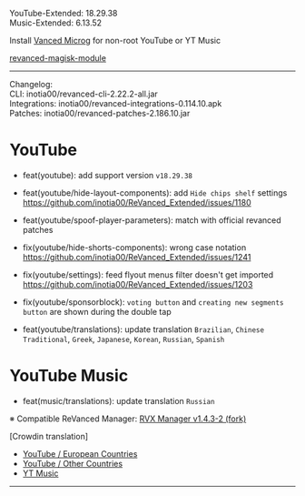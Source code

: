 YouTube-Extended: 18.29.38  
Music-Extended: 6.13.52  

Install [Vanced Microg](https://github.com/TeamVanced/VancedMicroG/releases) for non-root YouTube or YT Music  

[revanced-magisk-module](https://github.com/j-hc/revanced-magisk-module)  

---
Changelog:  
CLI: inotia00/revanced-cli-2.22.2-all.jar  
Integrations: inotia00/revanced-integrations-0.114.10.apk  
Patches: inotia00/revanced-patches-2.186.10.jar  

YouTube
==
- feat(youtube): add support version `v18.29.38`
- feat(youtube/hide-layout-components): add `Hide chips shelf` settings https://github.com/inotia00/ReVanced_Extended/issues/1180
- feat(youtube/spoof-player-parameters): match with official revanced patches
- fix(youtube/hide-shorts-components): wrong case notation https://github.com/inotia00/ReVanced_Extended/issues/1241
- fix(youtube/settings): feed flyout menus filter doesn't get imported https://github.com/inotia00/ReVanced_Extended/issues/1203
- fix(youtube/sponsorblock): `voting button` and `creating new segments button` are shown during the double tap

- feat(youtube/translations): update translation
`Brazilian`, `Chinese Traditional`, `Greek`, `Japanese`, `Korean`, `Russian`, `Spanish`


YouTube Music
==
- feat(music/translations): update translation
`Russian`


※ Compatible ReVanced Manager: [RVX Manager v1.4.3-2 (fork)](https://github.com/inotia00/revanced-manager/releases/tag/v1.4.3-2)

[Crowdin translation]
- [YouTube / European Countries](https://crowdin.com/project/revancedextendedeu)
- [YouTube / Other Countries](https://crowdin.com/project/revancedextended)
- [YT Music](https://crowdin.com/project/revanced-music-extended)

---  
